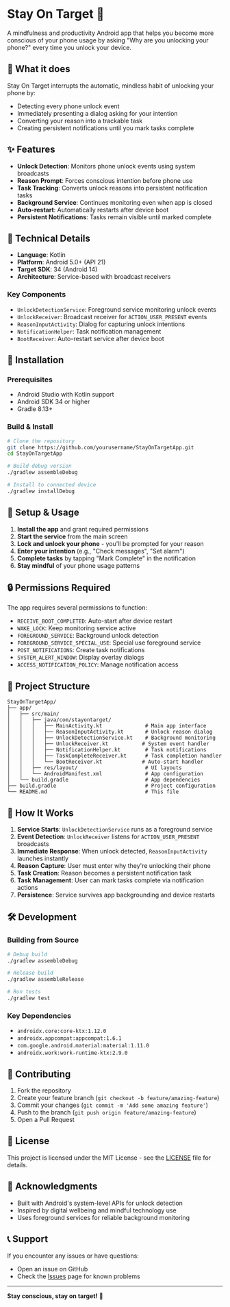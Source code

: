 # Stay On Target 🎯

A mindfulness and productivity Android app that helps you become more conscious of your phone usage by asking "Why are you unlocking your phone?" every time you unlock your device.

## 🎯 What it does

Stay On Target interrupts the automatic, mindless habit of unlocking your phone by:
- Detecting every phone unlock event
- Immediately presenting a dialog asking for your intention
- Converting your reason into a trackable task
- Creating persistent notifications until you mark tasks complete

## ✨ Features

- **Unlock Detection**: Monitors phone unlock events using system broadcasts
- **Reason Prompt**: Forces conscious intention before phone use
- **Task Tracking**: Converts unlock reasons into persistent notification tasks
- **Background Service**: Continues monitoring even when app is closed
- **Auto-restart**: Automatically restarts after device boot
- **Persistent Notifications**: Tasks remain visible until marked complete

## 🔧 Technical Details

- **Language**: Kotlin
- **Platform**: Android 5.0+ (API 21)
- **Target SDK**: 34 (Android 14)
- **Architecture**: Service-based with broadcast receivers

### Key Components
- `UnlockDetectionService`: Foreground service monitoring unlock events
- `UnlockReceiver`: Broadcast receiver for `ACTION_USER_PRESENT` events
- `ReasonInputActivity`: Dialog for capturing unlock intentions
- `NotificationHelper`: Task notification management
- `BootReceiver`: Auto-restart service after device boot

## 🚀 Installation

### Prerequisites
- Android Studio with Kotlin support
- Android SDK 34 or higher
- Gradle 8.13+

### Build & Install
```bash
# Clone the repository
git clone https://github.com/yourusername/StayOnTargetApp.git
cd StayOnTargetApp

# Build debug version
./gradlew assembleDebug

# Install to connected device
./gradlew installDebug
```

## 📱 Setup & Usage

1. **Install the app** and grant required permissions
2. **Start the service** from the main screen
3. **Lock and unlock your phone** - you'll be prompted for your reason
4. **Enter your intention** (e.g., "Check messages", "Set alarm")
5. **Complete tasks** by tapping "Mark Complete" in the notification
6. **Stay mindful** of your phone usage patterns

## 🔒 Permissions Required

The app requires several permissions to function:

- `RECEIVE_BOOT_COMPLETED`: Auto-start after device restart
- `WAKE_LOCK`: Keep monitoring service active
- `FOREGROUND_SERVICE`: Background unlock detection
- `FOREGROUND_SERVICE_SPECIAL_USE`: Special use foreground service
- `POST_NOTIFICATIONS`: Create task notifications
- `SYSTEM_ALERT_WINDOW`: Display overlay dialogs
- `ACCESS_NOTIFICATION_POLICY`: Manage notification access

## 📂 Project Structure

```
StayOnTargetApp/
├── app/
│   ├── src/main/
│   │   ├── java/com/stayontarget/
│   │   │   ├── MainActivity.kt              # Main app interface
│   │   │   ├── ReasonInputActivity.kt       # Unlock reason dialog
│   │   │   ├── UnlockDetectionService.kt    # Background monitoring
│   │   │   ├── UnlockReceiver.kt           # System event handler
│   │   │   ├── NotificationHelper.kt        # Task notifications
│   │   │   ├── TaskCompleteReceiver.kt      # Task completion handler
│   │   │   └── BootReceiver.kt             # Auto-start handler
│   │   ├── res/layout/                      # UI layouts
│   │   └── AndroidManifest.xml              # App configuration
│   └── build.gradle                         # App dependencies
├── build.gradle                             # Project configuration
└── README.md                                # This file
```

## 🔄 How It Works

1. **Service Starts**: `UnlockDetectionService` runs as a foreground service
2. **Event Detection**: `UnlockReceiver` listens for `ACTION_USER_PRESENT` broadcasts
3. **Immediate Response**: When unlock detected, `ReasonInputActivity` launches instantly
4. **Reason Capture**: User must enter why they're unlocking their phone
5. **Task Creation**: Reason becomes a persistent notification task
6. **Task Management**: User can mark tasks complete via notification actions
7. **Persistence**: Service survives app backgrounding and device restarts

## 🛠️ Development

### Building from Source
```bash
# Debug build
./gradlew assembleDebug

# Release build
./gradlew assembleRelease

# Run tests
./gradlew test
```

### Key Dependencies
- `androidx.core:core-ktx:1.12.0`
- `androidx.appcompat:appcompat:1.6.1`
- `com.google.android.material:material:1.11.0`
- `androidx.work:work-runtime-ktx:2.9.0`

## 🤝 Contributing

1. Fork the repository
2. Create your feature branch (`git checkout -b feature/amazing-feature`)
3. Commit your changes (`git commit -m 'Add some amazing feature'`)
4. Push to the branch (`git push origin feature/amazing-feature`)
5. Open a Pull Request

## 📄 License

This project is licensed under the MIT License - see the [LICENSE](LICENSE) file for details.

## 🙏 Acknowledgments

- Built with Android's system-level APIs for unlock detection
- Inspired by digital wellbeing and mindful technology use
- Uses foreground services for reliable background monitoring

## 📞 Support

If you encounter any issues or have questions:
- Open an issue on GitHub
- Check the [Issues](https://github.com/yourusername/StayOnTargetApp/issues) page for known problems

---

**Stay conscious, stay on target!** 🎯